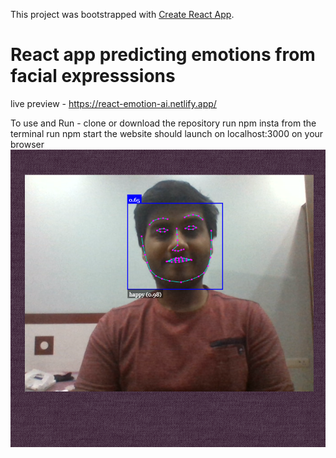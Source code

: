 This project was bootstrapped with [Create React App](https://github.com/facebook/create-react-app).
# React app predicting emotions from facial expresssions

live preview -
https://react-emotion-ai.netlify.app/

To use and Run -
clone or download the repository 
run npm insta from the terminal
run npm start 
the website should launch on localhost:3000 on your browser
![](https://github.com/veeralsharma/react-emotion-ai/blob/master/Capture.PNG)
